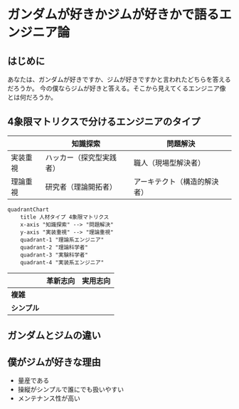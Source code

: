 # ガンダムが好きかジムが好きかで語るエンジニア論

## はじめに

あなたは、ガンダムが好きですか、ジムが好きですかと言われたどちらを答えるだろうか。
今の僕ならジムが好きと答える。そこから見えてくるエンジニア像とは何だろうか。

## 4象限マトリクスで分けるエンジニアのタイプ

|          | 知識探索                 | 問題解決                     |
| -------- | ------------------------ | ---------------------------- |
| 実装重視 | ハッカー（探究型実践者） | 職人（現場型解決者）         |
| 理論重視 | 研究者（理論開拓者）     | アーキテクト（構造的解決者） |

```mermaid
quadrantChart
    title 人材タイプ 4象限マトリクス
    x-axis "知識探索" --> "問題解決"
    y-axis "実装重視" --> "理論重視"
    quadrant-1 "理論系エンジニア"
    quadrant-2 "理論科学者"
    quadrant-3 "実験科学者"
    quadrant-4 "実装系エンジニア"
```

|              | **革新志向** | **実用志向** |
| ------------ | ------------ | ------------ |
| **複雑**     |              |              |
| **シンプル** |              |              |


## ガンダムとジムの違い


## 僕がジムが好きな理由

- 量産である
- 操縦がシンプルで誰にでも扱いやすい
- メンテナンス性が高い
